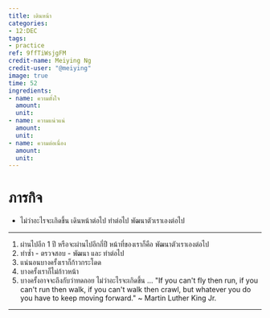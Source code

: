 ```yaml
---
title: เดินหน้า
categories:
- 12:DEC
tags:
- practice
ref: 9ffTiWsjgFM
credit-name: Meiying Ng
credit-user: "@meiying"
image: true
time: 52
ingredients:
- name: ความตั้งใจ
  amount: 
  unit: 
- name: ความแน่วแน่
  amount: 
  unit: 
- name: ความต่อเนื่อง
  amount: 
  unit: 
---
```


# ภารกิจ
 - ไม่ว่าอะไรจะเกิดขึ้น เดินหน้าต่อไป ทำต่อไป พัฒนาตัวเราเองต่อไป

---

1. ผ่านไปอีก 1 ปี หรือจะผ่านไปอีกกี่ปี หน้าที่ของเราก็คือ พัฒนาตัวเราเองต่อไป
2. ทำซ้ำ - ตรวจสอบ - พัฒนา และ ทำต่อไป
3. แน่นอนบางครั้งเราก็ก้าวกระโดด
4. บางครั้งเราก็ไม่ก้าวหน้า
5. บางครั้งอาจจะถึงกับว่าทดถอย
ไม่ว่าอะไรจะเกิดขึ้น ... "If you can't fly then run, if you can't run then walk, if you can't walk then crawl, but whatever you do you have to keep moving forward." ~ Martin Luther King Jr.

---
